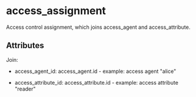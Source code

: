 # access_assignment


Access control assignment, which joins access_agent and access_attribute.

## Attributes

Join:

* access_agent_id: access_agent.id - example: access agent "alice"

* access_attribute_id: access_attribute.id - example: access attribute "reader"

